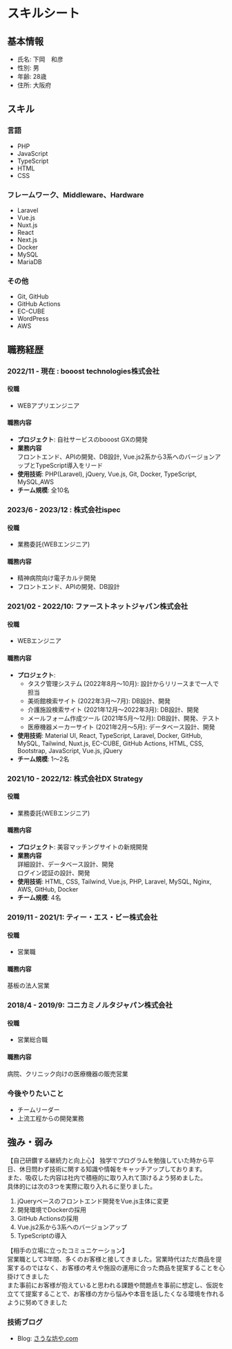 # スキルシート

## 基本情報
- 氏名: 下岡　和彦
- 性別: 男
- 年齢: 28歳
- 住所: 大阪府

## スキル
### 言語
- PHP
- JavaScript
- TypeScript
- HTML
- CSS

### フレームワーク、Middleware、Hardware
- Laravel
- Vue.js
- Nuxt.js
- React
- Next.js
- Docker
- MySQL
- MariaDB

### その他
- Git, GitHub
- GitHub Actions
- EC-CUBE
- WordPress
- AWS

<div style="page-break-before:always"></div>

## 職務経歴
### 2022/11 - 現在 : booost technologies株式会社
#### 役職
- WEBアプリエンジニア
#### 職務内容
- **プロジェクト**: 自社サービスのbooost GXの開発
- **業務内容**  
フロントエンド、APIの開発、DB設計, Vue.js2系から3系へのバージョンアップとTypeScript導入をリード
- **使用技術**: PHP(Laravel), jQuery, Vue.js, Git, Docker, TypeScript, MySQL,AWS
- **チーム規模**: 全10名

### 2023/6 - 2023/12 : 株式会社ispec
#### 役職
- 業務委託(WEBエンジニア)
#### 職務内容
- 精神病院向け電子カルテ開発
- フロントエンド、APIの開発、DB設計

### 2021/02 - 2022/10: ファーストネットジャパン株式会社
#### 役職
- WEBエンジニア
#### 職務内容
- **プロジェクト**:
  - タスク管理システム (2022年8月〜10月): 設計からリリースまで一人で担当
  - 美術館検索サイト (2022年3月〜7月): DB設計、開発
  - 介護施設検索サイト (2021年12月〜2022年3月): DB設計、開発
  - メールフォーム作成ツール (2021年5月〜12月): DB設計、開発、テスト
  - 医療機器メーカーサイト (2021年2月〜5月): データベース設計、開発
- **使用技術**: Material UI, React, TypeScript, Laravel, Docker, GitHub, MySQL, Tailwind, Nuxt.js, EC-CUBE, GitHub Actions, HTML, CSS, Bootstrap, JavaScript, Vue.js, jQuery
- **チーム規模**: 1〜2名

<div style="page-break-before:always"></div>

### 2021/10 - 2022/12: 株式会社DX Strategy
#### 役職
- 業務委託(WEBエンジニア)
#### 職務内容
- **プロジェクト**: 美容マッチングサイトの新規開発
- **業務内容**  
詳細設計、データベース設計、開発  
ログイン認証の設計、開発  
- **使用技術**: HTML, CSS, Tailwind, Vue.js, PHP, Laravel, MySQL, Nginx, AWS, GitHub, Docker
- **チーム規模**: 4名

### 2019/11 - 2021/1: ティー・エス・ビー株式会社
#### 役職
- 営業職
#### 職務内容
基板の法人営業

### 2018/4 - 2019/9: コニカミノルタジャパン株式会社
#### 役職
- 営業総合職
#### 職務内容
病院、クリニック向けの医療機器の販売営業

<div style="page-break-before:always"></div>

### 今後やりたいこと
- チームリーダー
- 上流工程からの開発業務

## 強み・弱み
【自己研鑽する継続力と向上心】 
独学でプログラムを勉強していた時から平日、休日問わず技術に関する知識や情報をキャッチアップしております。  
また、吸収した内容は社内で積極的に取り入れて頂けるよう努めました。  
具体的には次の3つを実際に取り入れるに至りました。  
  1. jQueryベースのフロントエンド開発をVue.js主体に変更
  2. 開発環境でDockerの採用
  3. GitHub Actionsの採用
  4. Vue.js2系から3系へのバージョンアップ
  5. TypeScriptの導入


【相手の立場に立ったコミュニケーション】  
営業職として3年間、多くのお客様と接してきました。営業時代はただ商品を提案するのではなく、お客様の考えや施設の運用に合った商品を提案することを心掛けてきました  
また事前にお客様が抱えていると思われる課題や問題点を事前に想定し、仮説を立てて提案することで、お客様の方から悩みや本音を話したくなる環境を作れるように努めてきました  

### 技術ブログ
- Blog: [さうな坊や.com](https://saunabouya.com)


<!-- ### ○年後になりたい姿
- [ご記入ください]

### ○年後になりたい姿
- [ご記入ください]

### 現在となりたい姿とのギャップ
- [ご記入ください]

### なりたい姿を達成するために、取り組みたいこと
- [ご記入ください]

## その他（相談したいこと、書ききれなかったことなど -->
